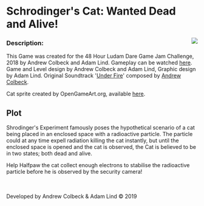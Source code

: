 # Schrodinger's Cat: Wanted Dead and Alive!
<img align="right" src="https://gdurl.com/kf4B">


### Description:
This Game was created for the 48 Hour Ludam Dare Game Jam Challenge, 2018 by Andrew Colbeck and Adam Lind.  Gameplay can be watched [here](https://www.youtube.com/watch?v=nipWLcaDr6M). Game and Level design by Andrew Colbeck and Adam Lind, Graphic design by Adam Lind.  Original Soundtrack '[Under Fire](https://soundcloud.com/user-892407710/under-fire)' composed by [Andrew Colbeck](https://soundcloud.com/user-892407710).  

Cat sprite created by OpenGameArt.org, available [here](https://opengameart.org/content/cat-dog-free-sprites).

## Plot
Shrodinger's Experiment famously poses the hypothetical scenario of a cat being placed in an enclosed space with a radioactive particle.  The particle could at any time expell radiation killing the cat instantly, but until the enclosed space is opened and the cat is observed, the Cat is believed to be in two states; both dead and alive.

Help Halfpaw the cat collect enough electrons to stabilise the radioactive particle before he is observed by the security camera!


<br><br>Developed by Andrew Colbeck & Adam Lind © 2019







